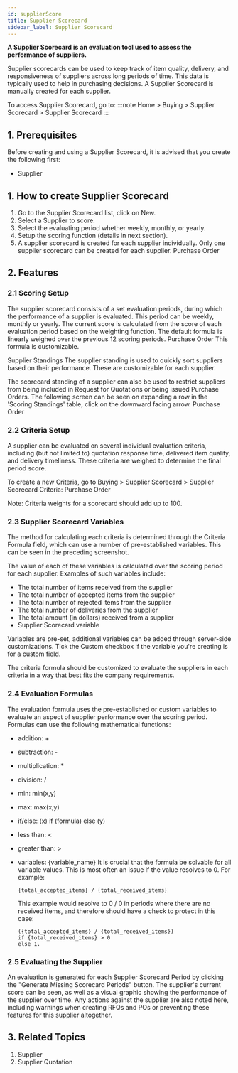 ```yaml
---
id: supplierScore
title: Supplier Scorecard
sidebar_label: Supplier Scorecard
---
```


**A Supplier Scorecard is an evaluation tool used to assess the performance of suppliers.**

Supplier scorecards can be used to keep track of item quality, delivery, and responsiveness of suppliers across long periods of time. This data is typically used to help in purchasing decisions. A Supplier Scorecard is manually created for each supplier.

To access Supplier Scorecard, go to:
:::note
Home > Buying > Supplier Scorecard > Supplier Scorecard
:::

## 1. Prerequisites

Before creating and using a Supplier Scorecard, it is advised that you create the following first:

- Supplier

## 1. How to create Supplier Scorecard

1. Go to the Supplier Scorecard list, click on New.
1. Select a Supplier to score.
1. Select the evaluating period whether weekly, monthly, or yearly.
1. Setup the scoring function (details in next section).
1. A supplier scorecard is created for each supplier individually. Only one supplier scorecard can be created for each supplier. Purchase Order

## 2. Features

### 2.1 Scoring Setup

The supplier scorecard consists of a set evaluation periods, during which the performance of a supplier is evaluated. This period can be weekly, monthly or yearly. The current score is calculated from the score of each evaluation period based on the weighting function. The default formula is linearly weighed over the previous 12 scoring periods. Purchase Order This formula is customizable.

Supplier Standings
The supplier standing is used to quickly sort suppliers based on their performance. These are customizable for each supplier.

The scorecard standing of a supplier can also be used to restrict suppliers from being included in Request for Quotations or being issued Purchase Orders. The following screen can be seen on expanding a row in the 'Scoring Standings' table, click on the downward facing arrow. Purchase Order

### 2.2 Criteria Setup

A supplier can be evaluated on several individual evaluation criteria, including (but not limited to) quotation response time, delivered item quality, and delivery timeliness. These criteria are weighed to determine the final period score.

To create a new Criteria, go to Buying > Supplier Scorecard > Supplier Scorecard Criteria: Purchase Order

Note: Criteria weights for a scorecard should add up to 100.

### 2.3 Supplier Scorecard Variables

The method for calculating each criteria is determined through the Criteria Formula field, which can use a number of pre-established variables. This can be seen in the preceding screenshot.

The value of each of these variables is calculated over the scoring period for each supplier. Examples of such variables include:

- The total number of items received from the supplier
- The total number of accepted items from the supplier
- The total number of rejected items from the supplier
- The total number of deliveries from the supplier
- The total amount (in dollars) received from a supplier
- Supplier Scorecard variable

Variables are pre-set, additional variables can be added through server-side customizations. Tick the Custom checkbox if the variable you're creating is for a custom field.

The criteria formula should be customized to evaluate the suppliers in each criteria in a way that best fits the company requirements.

### 2.4 Evaluation Formulas

The evaluation formula uses the pre-established or custom variables to evaluate an aspect of supplier performance over the scoring period. Formulas can use the following mathematical functions:

- addition: +
- subtraction: -
- multiplication: \*
- division: /
- min: min(x,y)
- max: max(x,y)
- if/else: (x) if (formula) else (y)
- less than: <
- greater than: >
- variables: {variable_name}
  It is crucial that the formula be solvable for all variable values. This is most often an issue if the value resolves to 0. For example:

      {total_accepted_items} / {total_received_items}

  This example would resolve to 0 / 0 in periods where there are no received items, and therefore should have a check to protect in this case:

      ({total_accepted_items} / {total_received_items})
      if {total_received_items} > 0
      else 1.

### 2.5 Evaluating the Supplier

An evaluation is generated for each Supplier Scorecard Period by clicking the "Generate Missing Scorecard Periods" button. The supplier's current score can be seen, as well as a visual graphic showing the performance of the supplier over time. Any actions against the supplier are also noted here, including warnings when creating RFQs and POs or preventing these features for this supplier altogether.

## 3. Related Topics

1. Supplier
1. Supplier Quotation
